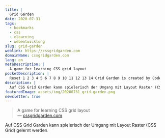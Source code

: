 ```yaml
---
title: |
  Grid Garden
date: 2020-07-31
tags:
  - bookmarks
  - css
  - elearning
  - webentwicklung
slug: grid-garden
weblink: https://cssgridgarden.com
domainName: cssgridgarden.com
lang: en
metaDescription: |
  A game for learning CSS grid layout
pocketDescription: |
  Reset 1 2 3 4 5 6 7 8 9 10 11 12 13 14 Grid Garden is created by Codepip • GitHub • Twitter • English English Español Français Deutsch Nederlands Italiano Português(BR) Português(PT) Català Svenska Norsk Suomi Polski Magyar Română Български Latviešu Русский Україн
description: |
  Auf CSS Grid Garden kann spielerisch der Umgang mit Layout Raster (CSS Grid) gelernt werden.
featuredImage: assets/img/20200731_grid-garden.png
newsletter: true
---
```

<blockquote lang="en">A game for learning CSS grid layout
<footer>— <a href="https://cssgridgarden.com">cssgridgarden.com</a></footer></blockquote>

Auf CSS Grid Garden kann spielerisch der Umgang mit Layout Raster (CSS Grid) gelernt werden.
